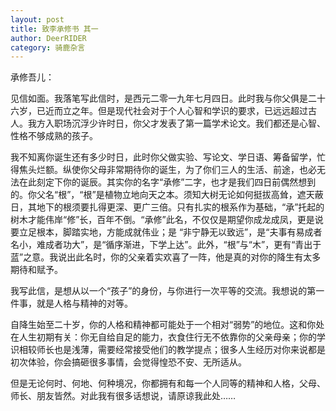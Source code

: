 ```yaml
---
layout: post
title: 致李承修书 其一
author: DeerRIDER
category: 骑鹿杂言
---
```


承修吾儿：

见信如面。我落笔写此信时，是西元二零一九年七月四日。此时我与你父俱是二十六岁，已近而立之年。但是现代社会对于个人心智和学识的要求，已远远超过古人。我方入职场沉浮少许时日，你父才发表了第一篇学术论文。我们都还是心智、性格不够成熟的孩子。

我不知离你诞生还有多少时日，此时你父做实验、写论文、学日语、筹备留学，忙得焦头烂额。纵使你父母非常期待你的诞生，为了你们三人的生活、前途，也必无法在此刻定下你的诞辰。其实你的名字“承修”二字，也才是我们四日前偶然想到的。你父名“根”，“根”是植物立地向天之本。须知大树无论如何挺拔高耸，遮天蔽日，其地下的根须要扎得更深、更广三倍。只有扎实的根系作为基础，“承”托起的树木才能伟岸“修”长，百年不倒。“承修”此名，不仅仅是期望你成龙成凤，更是说要立足根本，脚踏实地，方能成就伟业；是
“非宁静无以致远”，是“夫事有易成者名小，难成者功大”，是“循序渐进，下学上达”。此外，“根”与“木”，更有“青出于蓝”之意。我说出此名时，你的父亲着实欢喜了一阵，他是真的对你的降生有太多期待和赋予。

我写此信，是想从以一个“孩子”的身份，与你进行一次平等的交流。我想说的第一件事，就是人格与精神的对等。

自降生始至二十岁，你的人格和精神都可能处于一个相对“弱势”的地位。这和你处在人生初期有关：你无自给自足的能力，衣食住行无不依靠你的父亲母亲；你的学识相较师长也是浅薄，需要经常接受他们的教学提点；很多人生经历对你来说都是初次体验，你会搞砸很多事情，会觉得惶恐不安、无所适从。

但是无论何时、何地、何种境况，你都拥有和每一个人同等的精神和人格，父母、师长、朋友皆然。对此我有很多话想说，请原谅我此处……



